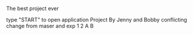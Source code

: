 The best project ever

type "START" to open application
Project By Jenny and Bobby
conflicting change from maser and exp
1
2
A
B
